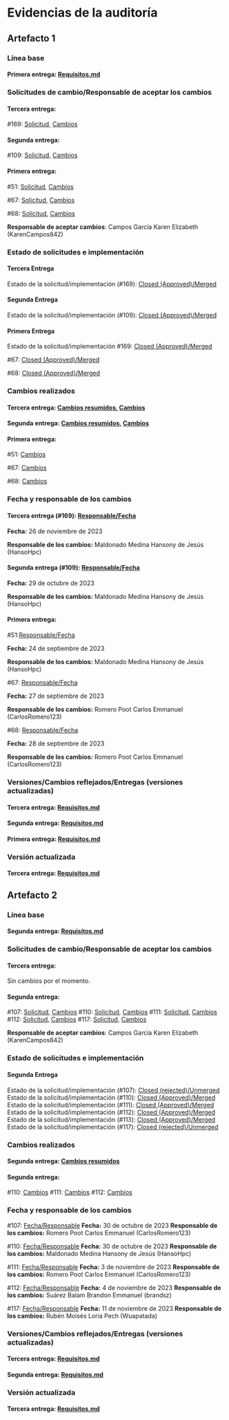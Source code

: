 # Evidencias de la auditoría

## Artefacto 1
### Línea base
#### Primera entrega: <a href="https://github.com/KarenCampos842/Equipo-4/blob/Primera-Entrega/Requisitos.md#requisitos">Requisitos.md</a>

### Solicitudes de cambio/Responsable de aceptar los cambios
#### Tercera entrega: 
#169: <a href="https://github.com/KarenCampos842/Equipo-4/pull/169/commits/957be21faeea1e3e083f5b1fd6def4cd333b1170">Solicitud</a>, <a href="https://github.com/KarenCampos842/Equipo-4/pull/169">Cambios</a>
#### Segunda entrega: 
#109: <a href="https://github.com/KarenCampos842/Equipo-4/pull/109">Solicitud</a>, <a href="https://github.com/KarenCampos842/Equipo-4/pull/109/commits/f6f97f6d3f32b32d596afac806acc9c8249815">Cambios</a>
#### Primera entrega: 
#51: <a href="https://github.com/KarenCampos842/Equipo-4/pull/51">Solicitud</a>, <a href="https://github.com/KarenCampos842/Equipo-4/pull/51/commits/698980869e324447c4efa221b6950a780baffe90">Cambios</a>

#67: <a href="https://github.com/KarenCampos842/Equipo-4/pull/67">Solicitud</a>, <a href="https://github.com/KarenCampos842/Equipo-4/pull/67/files">Cambios</a>

#68: <a href="https://github.com/KarenCampos842/Equipo-4/pull/68">Solicitud</a>, <a href="https://github.com/KarenCampos842/Equipo-4/pull/68/files">Cambios</a>

**Responsable de aceptar cambios**: Campos García Karen Elizabeth (KarenCampos842)

### Estado de solicitudes e implementación
#### Tercera Entrega
Estado de la solicitud/implementación (#169): <a href="https://github.com/KarenCampos842/Equipo-4/pulls?q=169">Closed (Approved)/Merged </a>
#### Segunda Entrega
Estado de la solicitud/implementación (#109): <a href="https://github.com/KarenCampos842/Equipo-4/pulls?q=109">Closed (Approved)/Merged </a>
#### Primera Entrega
Estado de la solicitud/implementación
#169:  <a href="https://github.com/KarenCampos842/Equipo-4/pulls?q=51">Closed (Approved)/Merged </a>

#67: <a href="https://github.com/KarenCampos842/Equipo-4/pulls?q=67">Closed (Approved)/Merged </a>

#68: <a href="https://github.com/KarenCampos842/Equipo-4/pulls?q=68">Closed (Approved)/Merged </a>

### Cambios realizados

#### Tercera entrega: <a href="https://github.com/KarenCampos842/Equipo-4/blob/Tercera-Entrega/Producto.md#evoluci%C3%B3n-del-producto">Cambios resumidos</a>, <a href="https://github.com/KarenCampos842/Equipo-4/pull/169">Cambios</a>
#### Segunda entrega: <a href="https://github.com/KarenCampos842/Equipo-4/blob/Segunda-Entrega/Producto.md#evoluci%C3%B3n-del-producto">Cambios resumidos</a>, <a href="https://github.com/KarenCampos842/Equipo-4/pull/109/commits/f6f97f6d3f32b32d596afac806acc9c8249815">Cambios</a>
#### Primera entrega: 
#51: <a href="https://github.com/KarenCampos842/Equipo-4/pull/51/commits/698980869e324447c4efa221b6950a780baffe90">Cambios</a>

#67: <a href="https://github.com/KarenCampos842/Equipo-4/pull/67/files">Cambios</a>

#68:  <a href="https://github.com/KarenCampos842/Equipo-4/pull/68/files">Cambios</a>

### Fecha y responsable de los cambios

#### Tercera entrega (#169): <a href="https://github.com/KarenCampos842/Equipo-4/pull/169/commits/957be21faeea1e3e083f5b1fd6def4cd333b1170">Responsable/Fecha</a> 
**Fecha:** 26 de noviembre de 2023

**Responsable de los cambios:** Maldonado Medina Hansony de Jesús (HansoHpc)

#### Segunda entrega  (#109): <a href="https://github.com/KarenCampos842/Equipo-4/pull/109">Responsable/Fecha</a>
**Fecha:** 29 de octubre de 2023

**Responsable de los cambios:** Maldonado Medina Hansony de Jesús (HansoHpc)

#### Primera entrega:
#51:<a href="https://github.com/KarenCampos842/Equipo-4/pull/51">Responsable/Fecha</a>

**Fecha:** 24 de septiembre de 2023

**Responsable de los cambios:** Maldonado Medina Hansony de Jesús (HansoHpc)

#67: <a href="https://github.com/KarenCampos842/Equipo-4/pull/67">Responsable/Fecha</a>

**Fecha:** 27 de septiembre de 2023

**Responsable de los cambios:** Romero Poot Carlos Emmanuel (CarlosRomero123)

#68:  <a href="https://github.com/KarenCampos842/Equipo-4/pull/68">Responsable/Fecha</a>

**Fecha:** 28 de septiembre de 2023

**Responsable de los cambios:** Romero Poot Carlos Emmanuel (CarlosRomero123)

### Versiones/Cambios reflejados/Entregas (versiones actualizadas)

#### Tercera entrega: <a href="https://github.com/KarenCampos842/Equipo-4/blob/Tercera-Entrega/Requisitos.md#requisitos">Requisitos.md</a>

#### Segunda entrega: <a href="https://github.com/KarenCampos842/Equipo-4/blob/Segunda-Entrega/Requisitos.md#requisitos">Requisitos.md</a>

#### Primera entrega: <a href="https://github.com/KarenCampos842/Equipo-4/blob/Primera-Entrega/Requisitos.md#requisitos">Requisitos.md</a>

### Versión actualizada

#### Tercera entrega: <a href="https://github.com/KarenCampos842/Equipo-4/blob/Tercera-Entrega/Requisitos.md#requisitos">Requisitos.md</a>

## Artefacto 2
### Línea base
#### Segunda entrega: <a href="https://github.com/KarenCampos842/Equipo-4/blob/Segunda-Entrega/Requisitos.md#casos-de-uso">Requisitos.md</a>

### Solicitudes de cambio/Responsable de aceptar los cambios

#### Tercera entrega:
 Sin cambios por el momento.

#### Segunda entrega: 
#107: <a href="https://github.com/KarenCampos842/Equipo-4/pull/107">Solicitud</a>, <a href="https://github.com/KarenCampos842/Equipo-4/pull/107/files">Cambios</a>
#110: <a href="https://github.com/KarenCampos842/Equipo-4/pull/110">Solicitud</a>, <a href="https://github.com/KarenCampos842/Equipo-4/pull/110/files">Cambios</a>
#111: <a href="https://github.com/KarenCampos842/Equipo-4/pull/111">Solicitud</a>, <a href="https://github.com/KarenCampos842/Equipo-4/pull/111/files">Cambios</a>
#112: <a href="https://github.com/KarenCampos842/Equipo-4/pull/112">Solicitud</a>, <a href="https://github.com/KarenCampos842/Equipo-4/pull/112/files#diff-e725d7fe988491f4ec0ffdb8c1">Cambios</a>
#117: <a href="https://github.com/KarenCampos842/Equipo-4/pull/117">Solicitud</a>, <a href="https://github.com/KarenCampos842/Equipo-4/pull/117/files#diff-e725d7fe988491f4ec0ffdb8c15ca36a461bb362d9fcc2421b92902e7d813bc5">Cambios</a>

**Responsable de aceptar cambios**: Campos García Karen Elizabeth (KarenCampos842)

### Estado de solicitudes e implementación
#### Segunda Entrega
Estado de la solicitud/implementación (#107): <a href="https://github.com/KarenCampos842/Equipo-4/pulls?q=107">Closed (rejected)/Unmerged</a>
Estado de la solicitud/implementación (#110): <a href="https://github.com/KarenCampos842/Equipo-4/pulls?q=110">Closed (Approved)/Merged</a>
Estado de la solicitud/implementación (#111): <a href="https://github.com/KarenCampos842/Equipo-4/pulls?q=111">Closed (Approved)/Merged</a>
Estado de la solicitud/implementación (#112): <a href="https://github.com/KarenCampos842/Equipo-4/pulls?q=112">Closed (Approved)/Merged</a>
Estado de la solicitud/implementación (#113): <a href="https://github.com/KarenCampos842/Equipo-4/pulls?q=113">Closed (Approved)/Merged</a>
Estado de la solicitud/implementación (#117): <a href="https://github.com/KarenCampos842/Equipo-4/pulls?q=117+">Closed (rejected)/Unmerged</a>

### Cambios realizados

#### Segunda entrega: <a href="https://github.com/KarenCampos842/Equipo-4/blob/Segunda-Entrega/Producto.md#evoluci%C3%B3n-del-producto">Cambios resumidos</a> 
#### Segunda entrega: 

#110: <a href="https://github.com/KarenCampos842/Equipo-4/pull/110/files">Cambios</a>
#111:  <a href="https://github.com/KarenCampos842/Equipo-4/pull/111/files">Cambios</a>
#112: <a href="https://github.com/KarenCampos842/Equipo-4/pull/112/files#diff-e725d7fe988491f4ec0ffdb8c1">Cambios</a>

### Fecha y responsable de los cambios

#107: <a href="https://github.com/KarenCampos842/Equipo-4/pull/107">Fecha/Responsable</a>
**Fecha:** 30 de octubre de 2023
**Responsable de los cambios:** Romero Poot Carlos Emmanuel (CarlosRomero123)

#110: <a href="https://github.com/KarenCampos842/Equipo-4/pull/110">Fecha/Responsable</a>
**Fecha:** 30 de octubre de 2023
**Responsable de los cambios:** Maldonado Medina Hansony de Jesús (HansoHpc)

#111: <a href="https://github.com/KarenCampos842/Equipo-4/pull/111">Fecha/Responsable</a>
**Fecha:** 3 de noviembre de 2023
**Responsable de los cambios:** Romero Poot Carlos Emmanuel (CarlosRomero123)

#112: <a href="https://github.com/KarenCampos842/Equipo-4/pull/112">Fecha/Responsable</a>
**Fecha:** 4 de noviembre de 2023
**Responsable de los cambios:** Suárez Balam Brandon Emmanuel (brandsz)

#117: <a href="https://github.com/KarenCampos842/Equipo-4/pull/117">Fecha/Responsable</a>
**Fecha:** 11 de noviembre de 2023
**Responsable de los cambios:** Rubén Moisés Loria Pech (Wuapatada)

### Versiones/Cambios reflejados/Entregas (versiones actualizadas)

#### Tercera entrega: <a href="https://github.com/KarenCampos842/Equipo-4/blob/Tercera-Entrega/Requisitos.md#casos-de-uso">Requisitos.md</a>

#### Segunda entrega: <a href="https://github.com/KarenCampos842/Equipo-4/blob/Segunda-Entrega/Requisitos.md#casos-de-uso">Requisitos.md</a>

### Versión actualizada

#### Tercera entrega: <a href="https://github.com/KarenCampos842/Equipo-4/blob/Tercera-Entrega/Requisitos.md#casos-de-uso">Requisitos.md</a>
<!--stackedit_data:
eyJoaXN0b3J5IjpbLTI4NDQ4ODEwNCwxMzQ3MjkwMTJdfQ==
-->